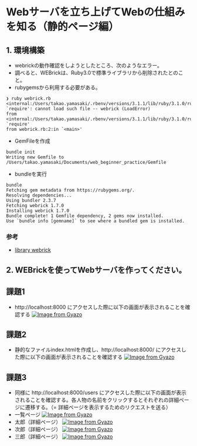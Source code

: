 # Webサーバを立ち上げてWebの仕組みを知る（静的ページ編）
## 1. 環境構築
- webrickの動作確認をしようとしたところ、次のようなエラー。
- 調べると、WEBrickは、Ruby3.0で標準ライブラリから削除されたとのこと。
- rubygemsから利用する必要がある。
```
❯ ruby webrick.rb
<internal:/Users/takao.yamasaki/.rbenv/versions/3.1.1/lib/ruby/3.1.0/rubygems/core_ext/kernel_require.rb>:85:in `require': cannot load such file -- webrick (LoadError)
from <internal:/Users/takao.yamasaki/.rbenv/versions/3.1.1/lib/ruby/3.1.0/rubygems/core_ext/kernel_require.rb>:85:in `require'
from webrick.rb:2:in `<main>'
```
- GemFileを作成
```
bundle init
Writing new Gemfile to /Users/takao.yamasaki/Documents/web_beginner_practice/Gemfile
```
- bundleを実行
```
bundle
Fetching gem metadata from https://rubygems.org/.
Resolving dependencies...
Using bundler 2.3.7
Fetching webrick 1.7.0
Installing webrick 1.7.0
Bundle complete! 1 Gemfile dependency, 2 gems now installed.
Use `bundle info [gemname]` to see where a bundled gem is installed.
```
### 参考
- [library webrick](https://docs.ruby-lang.org/ja/latest/library/webrick.html)
## 2. WEBrickを使ってWebサーバを作ってください。

## 課題1
- http://localhost:8000 にアクセスした際に以下の画面が表示されることを確認する
[![Image from Gyazo](https://i.gyazo.com/18934746c82fa1d58e2022b8bb7a57cc.png)](https://gyazo.com/18934746c82fa1d58e2022b8bb7a57cc)

## 課題2
- 静的なファイルindex.htmlを作成し、http://localhost:8000/ にアクセスした際に以下の画面が表示されることを確認する
[![Image from Gyazo](https://i.gyazo.com/8620bca774b83ff3231e84b6361f14ba.png)](https://gyazo.com/8620bca774b83ff3231e84b6361f14ba)

## 課題3
- 同様に http://localhost:8000/users にアクセスした際に以下の画面が表示されることを確認する。各人物の名前をクリックするとそれぞれの詳細ページに遷移する。（= 詳細ページを表示するためのリクエストを送る）
- 一覧ページ
[![Image from Gyazo](https://i.gyazo.com/19abb1996896d646e79879a65b617987.png)](https://gyazo.com/19abb1996896d646e79879a65b617987)
- 太郎（詳細ページ）
[![Image from Gyazo](https://i.gyazo.com/12ec811e5c604ff07fe9bbcc2729cd5d.png)](https://gyazo.com/12ec811e5c604ff07fe9bbcc2729cd5d)
- 次郎（詳細ページ）
[![Image from Gyazo](https://i.gyazo.com/a21a2418013c68591ad2e0697368ec60.png)](https://gyazo.com/a21a2418013c68591ad2e0697368ec60)
- 三郎（詳細ページ）
[![Image from Gyazo](https://i.gyazo.com/503387d39533a98b407836b6dae40a40.png)](https://gyazo.com/503387d39533a98b407836b6dae40a40)